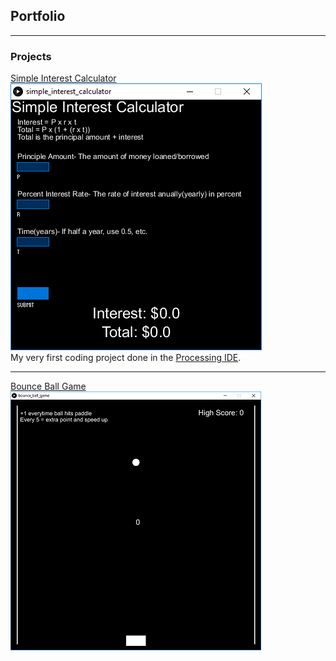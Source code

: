 ## Portfolio

---

### Projects


[Simple Interest Calculator](simple_interest_calculator.md)
<a href = "https://khang-chung.github.io/simple_interest_calculator.html" > <img src ="https://github.com/khang-chung/khang-chung.github.io/blob/master/images/simple%20interest%20calculator%20image.png?raw=true" /> </a>
<br>
My very first coding project done in the <a href ="https://processing.org/">Processing IDE</a>.

---

[Bounce Ball Game](bounce_ball_game.md)
<img src="images/ball game image 1.png"/>


<!---
[Project 3 Title](http://example.com/)
<img src="images/dummy_thumbnail.jpg?raw=true"/>
-->




<!---
- [Project 1 Title](http://example.com/)
- [Project 2 Title](http://example.com/)
- [Project 3 Title](http://example.com/)
- [Project 4 Title](http://example.com/)
- [Project 5 Title](http://example.com/)
-->








